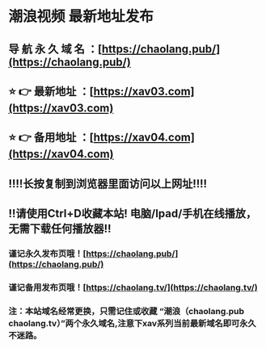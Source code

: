 # 潮浪视频 最新地址发布

## 导 航 永 久 域 名 ：[https://chaolang.pub/](https://chaolang.pub/)

## ⭐️ 👉 最新地址 ：[https://xav03.com](https://xav03.com)

## ⭐️ 👉 备用地址 ：[https://xav04.com](https://xav04.com)


## ‼️‼️长按复制到浏览器里面访问以上网址‼️‼️

## ‼️请使用Ctrl+D收藏本站!  电脑/Ipad/手机在线播放，无需下载任何播放器‼️

### 谨记永久发布页哦！[https://chaolang.pub/](https://chaolang.pub/)

### 谨记备用发布页哦！[https://chaolang.tv/](https://chaolang.tv/)

### 注：本站域名经常更换，只需记住或收藏 “潮浪（chaolang.pub chaolang.tv）”两个永久域名,注意下xav系列当前最新域名即可永久不迷路。
